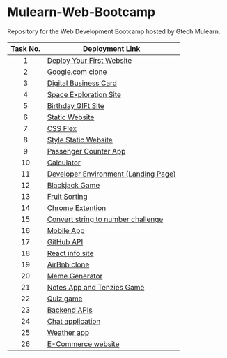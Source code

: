 # Mulearn-Web-Bootcamp
Repository for the Web Development Bootcamp hosted by Gtech Mulearn.

| Task No. | Deployment Link |
|:-:|-|
| 1 | [Deploy Your First Website](https://aswingt65-mulearn-web-bootcamp.netlify.app/personal-site/) |
| 2 | [Google.com clone](https://aswingt65-mulearn-web-bootcamp.netlify.app/google-clone/) |
| 3 | [Digital Business Card](https://aswingt65-mulearn-web-bootcamp.netlify.app/business-card/) |
| 4 | [Space Exploration Site](https://aswingt65-mulearn-web-bootcamp.netlify.app/space-exploration/) |
| 5 | [Birthday GIFt Site](https://aswingt65-mulearn-web-bootcamp.netlify.app/birthday-gift/) |
| 6 | [Static Website](https://aswingt65-mulearn-web-bootcamp.netlify.app/static-website/) |
| 7 | [CSS Flex](https://aswingt65-mulearn-web-bootcamp.netlify.app/css-flex/) |
| 8 | [Style Static Website](https://aswingt65-mulearn-web-bootcamp.netlify.app/style-website/) |
| 9 | [Passenger Counter App](https://aswingt65-mulearn-web-bootcamp.netlify.app/passenger-counter/) |
| 10 | [Calculator](https://aswingt65-mulearn-web-bootcamp.netlify.app/calculator/) |
| 11 | [Developer Environment (Landing Page)](https://aswingt65-mulearn-web-bootcamp.netlify.app/landing-page/) |
| 12 | [Blackjack Game](https://aswingt65-mulearn-web-bootcamp.netlify.app/blackjack-game/) |
| 13 | [Fruit Sorting](https://aswingt65-mulearn-web-bootcamp.netlify.app/fruit-sort/) |
| 14 | [Chrome Extention](https://aswingt65.github.io/Mulearn-Web-Bootcamp/chrome-extension/) |
| 15 | [Convert string to number challenge](https://aswingt65.github.io/Mulearn-Web-Bootcamp/404/) |
| 16 | [Mobile App](https://aswingt65.github.io/Mulearn-Web-Bootcamp/404/) |
| 17 | [GitHub API](https://aswingt65.github.io/Mulearn-Web-Bootcamp/404/) |
| 18 | [React info site](https://aswingt65.github.io/Mulearn-Web-Bootcamp/404/) |
| 19 | [AirBnb clone](https://aswingt65.github.io/Mulearn-Web-Bootcamp/404/) |
| 20 | [Meme Generator](https://aswingt65.github.io/Mulearn-Web-Bootcamp/404/) |
| 21 | [Notes App and Tenzies Game](https://aswingt65.github.io/Mulearn-Web-Bootcamp/404/) |
| 22 | [Quiz game](https://aswingt65.github.io/Mulearn-Web-Bootcamp/404/) |
| 23 | [Backend APIs](https://www.freecodecamp.org/certification/aswingt65/back-end-development-and-apis) |
| 24 | [Chat application](https://aswingt65.github.io/Mulearn-Web-Bootcamp/404/) |
| 25 | [Weather app](https://aswingt65.github.io/Mulearn-Web-Bootcamp/404/) |
| 26 | [E-Commerce website](https://aswingt65.github.io/Mulearn-Web-Bootcamp/404/) |

